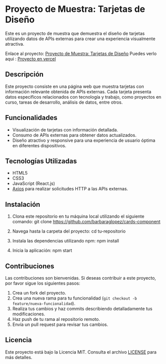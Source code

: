 # Proyecto de Muestra: Tarjetas de Diseño

Este es un proyecto de muestra que demuestra el diseño de tarjetas utilizando datos de APIs externas para crear una experiencia visualmente atractiva.

Enlace al proyecto: [Proyecto de Muestra: Tarjetas de Diseño](https://github.com/barbaraglopez/cards-component)
Puedes verlo aqui : [Proyecto en vercel](https://cards-component.vercel.app/)

## Descripción

Este proyecto consiste en una página web que muestra tarjetas con información relevante obtenida de APIs externas. Cada tarjeta presenta datos específicos relacionados con tecnología y trabajo, como proyectos en curso, tareas de desarrollo, análisis de datos, entre otros.

## Funcionalidades

- Visualización de tarjetas con información detallada.
- Consumo de APIs externas para obtener datos actualizados.
- Diseño atractivo y responsive para una experiencia de usuario óptima en diferentes dispositivos.

## Tecnologías Utilizadas

- HTML5
- CSS3
- JavaScript (React.js)
- [Axios](https://github.com/axios/axios) para realizar solicitudes HTTP a las APIs externas.

## Instalación

1. Clona este repositorio en tu máquina local utilizando el siguiente comando: git clone https://github.com/barbaraglopez/cards-component

2. Navega hasta la carpeta del proyecto: cd tu-repositorio


3. Instala las dependencias utilizando npm: npm install


4. Inicia la aplicación: npm start


## Contribuciones

Las contribuciones son bienvenidas. Si deseas contribuir a este proyecto, por favor sigue los siguientes pasos:

1. Crea un fork del proyecto.
2. Crea una nueva rama para tu funcionalidad (`git checkout -b feature/nueva-funcionalidad`).
3. Realiza tus cambios y haz commits describiendo detalladamente tus modificaciones.
4. Haz push de tu rama al repositorio remoto.
5. Envía un pull request para revisar tus cambios.

## Licencia

Este proyecto está bajo la Licencia MIT. Consulta el archivo [LICENSE](LICENSE) para más detalles.


